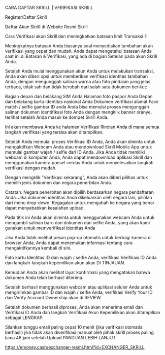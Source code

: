 CARA DAFTAR SKRILL | VERIFIKASI SKRILL


Register/Daftar Skrill


Daftar Akun Skrill di Website Resmi Skrill


Cara Verifikasi akun Skrill dan meningkatkan batasan limit Transaksi ?


Meningkatnya batasan Anda biasanya soal menyediakan tambahan akun verifikasi yang cepat dan mudah. Anda dapat mengetahui batasan Anda saat ini di Batasan & Verifikasi, yang ada di bagian Setelan pada akun Skrill Anda.


Setelah Anda mulai menggunakan akun Anda untuk melakukan transaksi, Anda akan diberi opsi untuk memberikan verifikasi identitas tambahan Anda, dengan mengunggah salinan warna atau foto pindaian yang jelas, terbaca, tidak sah dan tidak berubah dari salah satu dokumen berikut:


Bagian depan dan belakang SIM Anda
Halaman foto paspor Anda
Depan dan belakang kartu identitas nasional Anda
Dokumen verifikasi alamat
Face match / selfie gambar ID anda
Anda bisa memulai proses mengunggah salinan dokumen identifikasi foto Anda dengan mengklik banner oranye, terlihat setelah Anda masuk ke dompet Skrill Anda.


Ini akan membawa Anda ke halaman Verifikasi Rincian Anda di mana semua langkah verifikasi yang tersisa akan ditampilkan.


Setelah Anda memulai proses Verifikasi ID Anda, Anda akan diminta untuk mengaktifkan Webcam Anda atau mendownload Skrill Mobile App untuk memulai gambar wajah / selfie dari ID Anda. Jika Anda tidak memiliki webcam di komputer Anda, Anda dapat mendownload aplikasi Skrill dan menggunakan kamera ponsel cerdas Anda untuk menyelesaikan langkah verifikasi dengan mudah.


Dengan mengklik "Verifikasi sekarang", Anda akan diberi pilihan untuk memilih jenis dokumen dan negara penerbitan Anda.

Catatan: Negara penerbitan akan dipilih berdasarkan negara pendaftaran Anda. Jika dokumen identitas Anda dikeluarkan oleh negara lain, pilihlah dari menu drop-down. Kegagalan untuk mengubah ke negara yang benar dapat menyebabkan kesalahan upload.

Pada titik ini Anda akan diminta untuk menggunakan webcam Anda untuk mengambil salinan baru dari dokumen dan selfie Anda, yang akan kami gunakan untuk memverifikasi identitas Anda

Jika Anda tidak melihat pesan pop-up otomatis untuk berbagi kamera di browser Anda, Anda dapat menemukan informasi tentang cara mengaktifkannya kembali di sini.



Foto kartu Identitas ID dan wajah / selfie Anda, verifikasi Verifikasi ID Anda dan langkah-langkah kepemilikan akun akan DI TINJAUAN.

Kemudian Anda akan melihat layar konfirmasi yang mengatakan bahwa dokumen Anda telah berhasil diterima.


Setelah berhasil menggunakan webcam atau aplikasi seluler Anda untuk mengirimkan gambar ID dan wajah / selfie Anda, verifikasi Verify Your ID dan Verify Account Ownership akan di REVIEW.

Setelah dokumen berhasil diproses, Anda akan menerima email dan Verifikasi ID Anda dan langkah Verifikasi Akun Kepemilikan akan ditampilkan sebagai LENGKAP.


Silahkan tunggu email paling cepat 10 menit (jika verifikasi otomatis berhasil) jika tidak akan diverifikasi manual oleh pihak skrill proses paling lama 48 jam setelah Upload
PANDUAN LEBIH LANJUT

https://emoney.cash/exchanger-resmi.html?id=EXCHANGER_SKRILL
